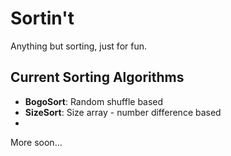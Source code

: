 # Sortin't
Anything but sorting, just for fun.

## Current Sorting Algorithms

- **BogoSort**: Random shuffle based
- **SizeSort**: Size array - number difference based
- 
More soon...
